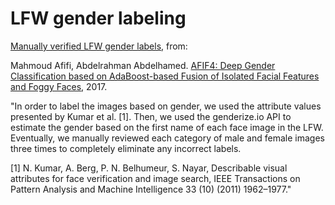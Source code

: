 # LFW gender labeling

[Manually verified LFW gender labels](http://bit.ly/lfw-gender), from:

Mahmoud Afifi, Abdelrahman Abdelhamed. [AFIF4: Deep Gender Classification based on AdaBoost-based Fusion of Isolated Facial Features and Foggy Faces](https://arxiv.org/abs/1706.04277), 2017.

"In order to label the images based on gender, we used the attribute values presented by Kumar et al. [1]. Then, we used the genderize.io API to estimate the gender based on the first name of each face image in the LFW. Eventually, we manually reviewed each category of male and female images three times to completely eliminate any incorrect labels.

[1] N. Kumar, A. Berg, P. N. Belhumeur, S. Nayar, Describable visual attributes for face verification and image search, IEEE Transactions on Pattern Analysis and Machine Intelligence 33 (10) (2011) 1962–1977."